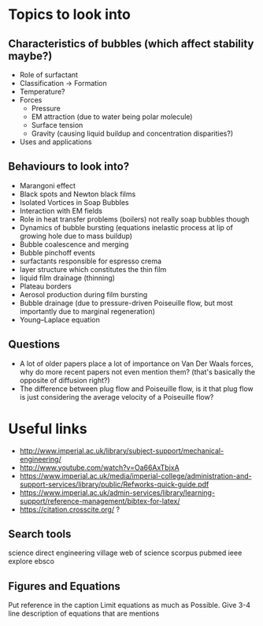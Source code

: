 # Topics to look into
## Characteristics of bubbles (which affect stability maybe?)
- Role of surfactant
- Classification -> Formation
- Temperature?
- Forces
    * Pressure
    * EM attraction (due to water being polar molecule)
    * Surface tension
    * Gravity (causing liquid buildup and concentration disparities?)
- Uses and applications

## Behaviours to look into?
- Marangoni effect
- Black spots and Newton black films
- Isolated Vortices in Soap Bubbles
- Interaction with EM fields
- Role in heat transfer problems (boilers) not really soap bubbles though
- Dynamics of bubble bursting (equations inelastic process at lip of growing hole due to mass buildup)
- Bubble coalescence and merging
- Bubble pinchoff events
- surfactants responsible for espresso crema
- layer structure which constitutes the thin film
- liquid film drainage (thinning)
- Plateau borders
- Aerosol production during film bursting
- Bubble drainage (due to pressure-driven Poiseuille flow, but most importantly due to marginal regeneration)
- Young–Laplace equation

## Questions
- A lot of older papers place a lot of importance on Van Der Waals forces, why do more recent papers not even mention them? (that's basically the opposite of diffusion right?)
- The difference between plug flow and Poiseuille flow, is it that plug flow is just considering the average velocity of a Poiseuille flow?


# Useful links
- <http://www.imperial.ac.uk/library/subject-support/mechanical-engineering/>
- <http://www.youtube.com/watch?v=Oa66AxTbjxA>
- <https://www.imperial.ac.uk/media/imperial-college/administration-and-support-services/library/public/Refworks-quick-guide.pdf>
- <https://www.imperial.ac.uk/admin-services/library/learning-support/reference-management/bibtex-for-latex/>
- <https://citation.crosscite.org/> ?


## Search tools
science direct
engineering village
web of science
scorpus
pubmed
ieee explore
ebsco


## Figures and Equations
Put reference in the caption
Limit equations as much as Possible. Give 3-4 line description of equations that are mentions
